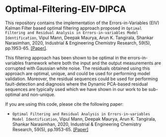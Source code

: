# Optimal-Filtering-EIV-DIPCA

This repository contains the implementation of the Errors-in-Variables (EIV) Kalman Filter based optimal filtering approach proposed in `Optimal Filtering and Residual Analysis in Errors-in-variables Model Identification`, Vipul Mann, Deepak Maurya, Arun K. Tangirala, Shankar Narasimhan, 2020, Industrial & Engineering Chemistry Research, 59(5), pp.1953-65. <a href="https://pubs.acs.org/doi/10.1021/acs.iecr.9b04561">[Paper]</a>.

This filtering approach has been shown to be optimal in the errors-in-variables framework where both the input and the output measurements are corrupted with Gaussian white noise. The residuals obtained using this approach are optimal, unique, and could be used for performing model validation. Moreover, the residual sequences could be used for performing fault-detection and diagnosis where the Dynamic PCA-based residual sequences are typically used which we have shown in our work to be sub-optimal and non-unique. 


If you are using this code, please cite the following paper:
- `Optimal Filtering and Residual Analysis in Errors-in-variables Model Identification`, Vipul Mann, Deepak Maurya, Arun K. Tangirala, Shankar Narasimhan, 2020, Industrial & Engineering Chemistry Research, 59(5), pp.1953-65. <a href="https://pubs.acs.org/doi/10.1021/acs.iecr.9b04561">[Paper]</a>
